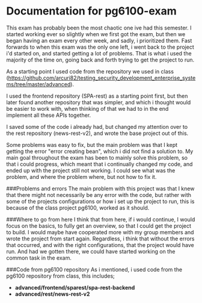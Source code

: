 
# Documentation for pg6100-exam

This exam has probably been the most chaotic one ive had this semester. I started working ever so slightly when we first 
got the exam, but then we began having an exam every other week, and sadly, i prioritized them. Fast forwards to when this
exam was the only one left, i went back to the project i'd started on, and started getting a lot of problems. That is what
i used the majority of the time on, going back and forth trying to get the project to run.

As a starting point I used code from the repository we used in class (https://github.com/arcuri82/testing_security_development_enterprise_systems/tree/master/advanced).

I used the frontend repository (SPA-rest) as a starting point first, but then later found another repository that was simpler, and which i thought would be easier to work with, when thinking of that we had to in the end implement all these APIs together.

I saved some of the code i already had, but changed my attention over to the rest repository (news-rest-v2), and wrote the
base project out of this.

Some problems was easy to fix, but the main problem was that I kept getting the error "error creating bean", which i did not find a
solution to. My main goal throughout the exam has been to mainly solve this problem, so that i could progress, which meant that
i continually changed my code, and ended up with the project still not working. I could see what was the problem, and where the problem
where, but not how to fix it.

###Problems and errors
The main problem with this project was that I knew that there might not necessarily be any error with the code, but rather with
some of the projects configurations or how i set up the project to run, this is because of the class project pg6100, worked as it should.

###Where to go from here
I think that from here, if i would continue, I would focus on the basics, to fully get an overview, so that I could get the project
to build. I would maybe have cooperated more with my group members and wrote the project from start again. Regardless, i think that
without the errors that occurred, and with the right configurations, that the project would have run. And had we gotten there,
we could have started working on the common task in the exam.

###Code from pg6100 repository
As i mentioned, i used code from the pg6100 repository from class, this includes;

* **advanced/frontend/sparest/spa-rest-backend**
* **advanced/rest/news-rest-v2**


